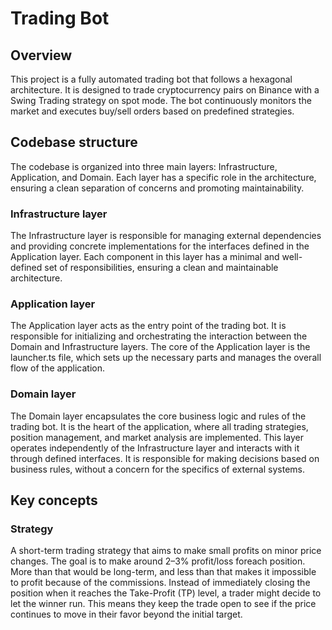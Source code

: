 # Trading Bot

## Overview

This project is a fully automated trading bot that follows a hexagonal architecture. It is
designed to trade cryptocurrency pairs on Binance with a Swing Trading strategy on spot mode.
The bot continuously monitors the market and executes buy/sell orders based on predefined
strategies.

## Codebase structure

The codebase is organized into three main layers: Infrastructure, Application, and Domain.
Each layer has a specific role in the architecture, ensuring a clean separation of
concerns and promoting maintainability.

### Infrastructure layer

The Infrastructure layer is responsible for managing external dependencies and providing
concrete implementations for the interfaces defined in the Application layer. Each
component in this layer has a minimal and well-defined set of responsibilities, ensuring a
clean and maintainable architecture.

### Application layer

The Application layer acts as the entry point of the trading bot. It is responsible for
initializing and orchestrating the interaction between the Domain and Infrastructure
layers. The core of the Application layer is the launcher.ts file, which sets up the necessary
parts and manages the overall flow of the application.

### Domain layer

The Domain layer encapsulates the core business logic and rules of the trading bot. It is
the heart of the application, where all trading strategies, position management, and
market analysis are implemented. This layer operates independently of the Infrastructure
layer and interacts with it through defined interfaces. It is responsible for making
decisions based on business rules, without a concern for the specifics of external systems.

## Key concepts

### Strategy

A short-term trading strategy that aims to make small profits on minor price changes.
The goal is to make around 2–3% profit/loss foreach position.
More than that would be long-term, and less than that makes it impossible to profit
because of the commissions.
Instead of immediately closing the position when it reaches the Take-Profit (TP) level, 
a trader might decide to let the winner run. This means they keep the trade open to see 
if the price continues to move in their favor beyond the initial target.
